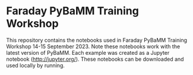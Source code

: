 # Faraday PyBaMM Training Workshop

This repository contains the notebooks used in Faraday PyBaMM Training Workshop 14-15 September 2023. 
Note these notebooks work with the latest version of PyBaMM.
Each example was created as a Jupyter notebook (http://jupyter.org/).
These notebooks can be downloaded and used locally by running.
